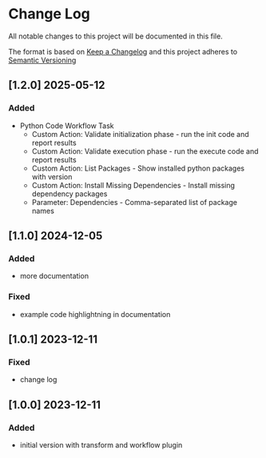 <!-- markdownlint-disable MD012 MD013 MD024 MD033 -->
# Change Log

All notable changes to this project will be documented in this file.

The format is based on [Keep a Changelog](http://keepachangelog.com/) and this project adheres to [Semantic Versioning](https://semver.org/)

## [1.2.0] 2025-05-12

### Added

- Python Code Workflow Task
  - Custom Action: Validate initialization phase - run the init code and report results
  - Custom Action: Validate execution phase - run the execute code and report results
  - Custom Action: List Packages - Show installed python packages with version
  - Custom Action: Install Missing Dependencies - Install missing dependency packages
  - Parameter: Dependencies - Comma-separated list of package names


## [1.1.0] 2024-12-05

### Added

- more documentation

### Fixed

- example code highlightning in documentation


## [1.0.1] 2023-12-11

### Fixed

- change log


## [1.0.0] 2023-12-11

### Added

- initial version with transform and workflow plugin

